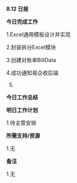 **8.12 日报**

**今日完成工作**

1.Excel通用模板设计﻿并实现

2.封装拆分Excel模块

3.创建对账单BillData

4.成功通知易企收后端

5.

**今日工作总结**







**明日工作计划**

﻿1.待主管安排

**所需支持/资源**

﻿1.无

**备注**

1.无